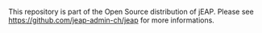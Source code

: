 This repository is part of the Open Source distribution of jEAP. Please see https://github.com/jeap-admin-ch/jeap for more informations.

